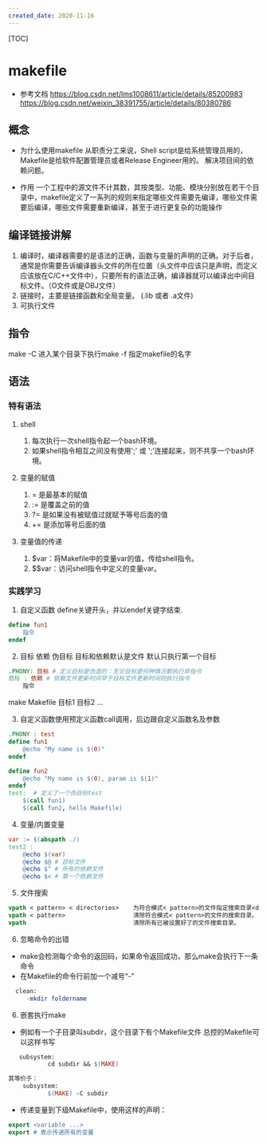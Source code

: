 ```yaml
---
created_date: 2020-11-16
---
```


[TOC]

# makefile
- 参考文档 
https://blog.csdn.net/lms1008611/article/details/85200983
https://blog.csdn.net/weixin_38391755/article/details/80380786

## 概念
- 为什么使用makefile
从职责分工来说，Shell script是给系统管理员用的，Makefile是给软件配置管理员或者Release Engineer用的。
解决项目间的依赖问题。

- 作用
一个工程中的源文件不计其数，其按类型、功能、模块分别放在若干个目录中，makefile定义了一系列的规则来指定哪些文件需要先编译，哪些文件需要后编译，哪些文件需要重新编译，甚至于进行更复杂的功能操作

##  编译链接讲解
 1. 编译时，编译器需要的是语法的正确，函数与变量的声明的正确。对于后者，通常是你需要告诉编译器头文件的所在位置（头文件中应该只是声明，而定义应该放在C/C++文件中），只要所有的语法正确，编译器就可以编译出中间目标文件。（O文件或是OBJ文件）
 2. 链接时，主要是链接函数和全局变量。 (.lib  或者 .a文件)
 3. 可执行文件
## 指令
make 
-C 进入某个目录下执行make 
-f 指定makefile的名字

## 语法 
### 特有语法
1. shell
    1. 每次执行一次shell指令起一个bash环境。
    2. 如果shell指令相互之间没有使用';' 或 ';\'连接起来，则不共享一个bash环境。

2. 变量的赋值
    1. = 是最基本的赋值
    2. := 是覆盖之前的值
    3. ?= 是如果没有被赋值过就赋予等号后面的值
    4. += 是添加等号后面的值

3. 变量值的传递
    1. $var：将Makefile中的变量var的值，传给shell指令。
    2. $$var：访问shell指令中定义的变量var。
### 实践学习
1. 自定义函数 define关键开头，并以endef关键字结束.
```makefile
define fun1
	指令
endef
```

2. 目标 依赖 伪目标
目标和依赖默认是文件
默认只执行第一个目标
```makefile
.PHONY: 目标 # 定义目标是伪造的：无论目标是何种情况都执行命指令
目标 : 依赖 # 依赖文件更新时间早于目标文件更新时间则执行指令
    指令
```
make Makefile 目标1 目标2 ...

3. 自定义函数使用预定义函数call调用，后边跟自定义函数名及参数
```makefile
.PHONY : test  
define fun1
	@echo "My name is $(0)"
endef

define fun2
	@echo "My name is $(0), param is $(1)"
endef
test:  # 定义了一个伪目标test
	$(call fun1)
	$(call fun2, hello Makefile)
```
4. 变量/内置变量
```makefile
var := $(abspath ./)
test2 :
	@echo $(var)
    @echo $@ # 目标文件
    @echo $^ # 所有的依赖文件
    @echo $< # 第一个依赖文件
```

5. 文件搜索
```makefile
vpath < pattern> < directories>    为符合模式< pattern>的文件指定搜索目录<directories>。
vpath < pattern>                   清除符合模式< pattern>的文件的搜索目录。
vpath                              清除所有已被设置好了的文件搜索目录。
```
6. 忽略命令的出错
- make会检测每个命令的返回码，如果命令返回成功，那么make会执行下一条命令
- 在Makefile的命令行前加一个减号“-”
```makefile
  clean:
     -mkdir foldername
```

6. 嵌套执行make
- 例如有一个子目录叫subdir，这个目录下有个Makefile文件
总控的Makefile可以这样书写
```makefile
   subsystem:
           cd subdir && $(MAKE)

其等价于：
    subsystem:
           $(MAKE) -C subdir
```
- 传递变量到下级Makefile中，使用这样的声明：
```makefile
export <variable ...>
export # 表示传递所有的变量
```